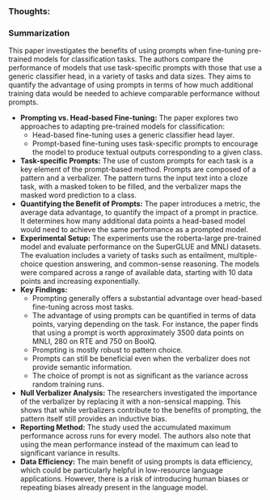 ### Thoughts:


### Summarization
This paper investigates the benefits of using prompts when fine-tuning pre-trained models for classification tasks. The authors compare the performance of models that use task-specific prompts with those that use a generic classifier head, in a variety of tasks and data sizes. They aims to quantify the advantage of using prompts in terms of how much additional training data would be needed to achieve comparable performance without prompts.


- **Prompting vs. Head-based Fine-tuning:** The paper explores two approaches to adapting pre-trained models for classification:
    - Head-based fine-tuning uses a generic classifier head layer.
    - Prompt-based fine-tuning uses task-specific prompts to encourage the model to produce textual outputs corresponding to a given class.
- **Task-specific Prompts:** The use of custom prompts for each task is a key element of the prompt-based method. Prompts are composed of a pattern and a verbalizer. The pattern turns the input text into a cloze task, with a masked token to be filled, and the verbalizer maps the masked word prediction to a class.
- **Quantifying the Benefit of Prompts:** The paper introduces a metric, the average data advantage, to quantify the impact of a prompt in practice. It determines how many additional data points a head-based model would need to achieve the same performance as a prompted model.
- **Experimental Setup:** The experiments use the roberta-large pre-trained model and evaluate performance on the SuperGLUE and MNLI datasets. The evaluation includes a variety of tasks such as entailment, multiple-choice question answering, and common-sense reasoning. The models were compared across a range of available data, starting with 10 data points and increasing exponentially.
- **Key Findings:**
    - Prompting generally offers a substantial advantage over head-based fine-tuning across most tasks.
    - The advantage of using prompts can be quantified in terms of data points, varying depending on the task. For instance, the paper finds that using a prompt is worth approximately 3500 data points on MNLI, 280 on RTE and 750 on BoolQ.
    - Prompting is mostly robust to pattern choice.
    - Prompts can still be beneficial even when the verbalizer does not provide semantic information.
    - The choice of prompt is not as significant as the variance across random training runs.
- **Null Verbalizer Analysis:** The researchers investigated the importance of the verbalizer by replacing it with a non-sensical mapping. This shows that while verbalizers contribute to the benefits of prompting, the pattern itself still provides an inductive bias.
- **Reporting Method:** The study used the accumulated maximum performance across runs for every model. The authors also note that using the mean performance instead of the maximum can lead to significant variance in results.
- **Data Efficiency:** The main benefit of using prompts is data efficiency, which could be particularly helpful in low-resource language applications. However, there is a risk of introducing human biases or repeating biases already present in the language model.
